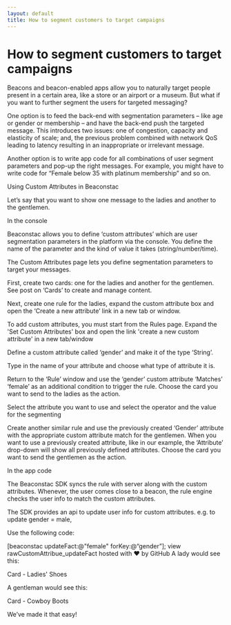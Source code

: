 ```yaml
---
layout: default
title: How to segment customers to target campaigns
---
```

# How to segment customers to target campaigns

Beacons and beacon-enabled apps allow you to naturally target people present in a certain area, like a store or an airport or a museum. But what if you want to further segment the users for targeted messaging?

One option is to feed the back-end with segmentation parameters – like age or gender or membership – and have the back-end push the targeted message. This introduces two issues: one of congestion, capacity and elasticity of scale; and, the previous problem combined with network QoS leading to latency resulting in an inappropriate or irrelevant message.

Another option is to write app code for all combinations of user segment parameters and pop-up the right messages. For example, you might have to write code for “Female below 35 with platinum membership” and so on.

Using Custom Attributes in Beaconstac

Let’s say that you want to show one message to the ladies and another to the gentlemen.

In the console

Beaconstac allows you to define ‘custom attributes’ which are user segmentation parameters in the platform via the console. You define the name of the parameter and the kind of value it takes (string/number/time).


The Custom Attributes page lets you define segmentation parameters to target your messages.

First, create two cards: one for the ladies and another for the gentlemen. See post on ‘Cards’ to create and manage content.

Next, create one rule for the ladies, expand the custom attribute box and open the ‘Create a new attribute’ link in a new tab or window.

To add custom attributes, you must start from the Rules page. Expand the 'Set Custom Attributes' box and open the link 'create a new custom attribute' in a new tab/window

Define a custom attribute called ‘gender’ and make it of the type ‘String’.

Type in the name of your attribute and choose what type of attribute it is.

Return to the ‘Rule’ window and use the ‘gender’ custom attribute ‘Matches’ ‘female’ as an additional condition to trigger the rule. Choose the card you want to send to the ladies as the action.

Select the attribute you want to use and select the operator and the value for the segmenting

Create another similar rule and use the previously created ‘Gender’ attribute with the appropriate custom attribute match for the gentlemen. When you want to use a previously created attribute, like in our example, the ‘Attribute’ drop-down will show all previously defined attributes. Choose the card you want to send the gentlemen as the action.

In the app code

The Beaconstac SDK syncs the rule with server along with the custom attributes. Whenever, the user comes close to a beacon, the rule engine checks the user info to match the custom attributes.

The SDK provides an api to update user info for custom attributes. e.g. to update gender = male,

Use the following code:

[beaconstac updateFact:@"female" forKey:@“gender”];
view rawCustomAttribue_updateFact hosted with ❤ by GitHub
A lady would see this:

Card - Ladies' Shoes

A gentleman would see this:

Card - Cowboy Boots

We’ve made it that easy!
